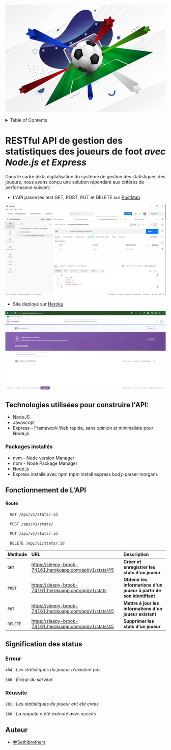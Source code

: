 
![Logo](ressources/logo.jpg)



<details>
  <summary>Table of Contents</summary>
  <ol>
    <li>
      <a href="# **RESTful API de gestion des statistiques des joueurs de foot  _avec Node.js et Express_**">Contexte du projet</a>
    </li>
    <li><a href="## Technologies utilisées pour construire l'API">Techonologies utilisés</a></li>
    <li><a href="### Packages installés">Packages installés</a></li>
    <li>
      <a href="## Fonctionnement de L'API">Utilisation de l'API sous Postman</a>
      <ul>
        <li><a href="#route">Terminaison des liens</a></li>
        <li><a href="## Signification des status">Signification des Status</a>
          <ul>
            <li><a href="### Erreur">Status d'erreur</a></li>
            <li><a href="### Réussite">Status de réussite</a></li>
          </ul>
        </li>
      </ul>
    </li>
    <li><a href="## Auteur">Auteur</a></li>
  </ol>
</details>

# **RESTful API de gestion des statistiques des joueurs de foot  _avec Node.js et Express_**

Dans le cadre de la digitalisation du système de gestion des statistiques des joueurs, nous avons conçu une solution répondant aux critères de performance suivant: 

- L'API passe les test GET, POST, PUT et DELETE sur [PostMan](https://www.postman.com/)

![images](ressources/postman.png)

- Site deployé sur [Heroku](https://dashboard.heroku.com/)

![images](ressources/heroku.png)
## Technologies utilisées pour construire l'API:
- NodeJS
- Javascript
- Express - Framework Web rapide, sans opinion et minimaliste pour  Node.js


### Packages installés 
- nvm - Node version Manager 
- npm - Node Package Manager 
- Node.js
- Express installé avec npm (npm install express body-parser morgan).
## Fonctionnement de L'API

#### Route 

```http
  GET /api/v1/stats/:id
```
```http
  POST /api/v1/stats/
```
```http
  PUT /api/v1/stats/:id
```
```http
  DELETE /api/v1/stats/:id
```

| Methode | URL     | Description                |
| :-------- | :------- | :------------------------- |
| `GET` | https://sleepy-brook-74161.herokuapp.com/api/v1/stats/45 | **Créer et enregistrer les stats d'un joueur** |
| `POST` | https://sleepy-brook-74161.herokuapp.com/api/v1/stats | **Obtenir les informarions d'un joueur à partir de son identifiant** |
| `PUT` |https://sleepy-brook-74161.herokuapp.com/api/v1/stats/45 | **Mettre à jour les informations d'un joueur existant** |
| `DELETE` | https://sleepy-brook-74161.herokuapp.com/api/v1/stats/45 | **Supprimer les stats d'un joueur** |



## Signification des status

### Erreur

`404` : *Les statistiques du joueur n'existent pas*

`500` : *Erreur du serveur*

### Réussite
`201` : *Les statistiques du joueur ont été crées* 

`200` : *La requete a été exécuté avec succès*


## Auteur

- [@Sethibrothers](https://www.github.com/sethisbrothers)

